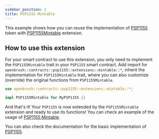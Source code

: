 ```yaml
---
sidebar_position: 2
title: PSP1155 Mintable
---
```


This example shows how you can reuse the implementation of [PSP1155](https://github.com/Supercolony-net/openbrush-contracts/tree/main/contracts/src/token/psp1155) token with [PSP1155Mintable](https://github.com/Supercolony-net/openbrush-contracts/tree/main/contracts/src/token/psp1155/src/extensions/mintable.rs) extension.

## How to use this extension

For your smart contract to use this extension, you only need to implement the `PSP1155Mintable` trait in your `PSP1155` smart contract. Add import for `openbrush::contracts::psp1155::extensions::mintable::*`, inherit the implementation for `PSP1155Mintable` trait, where you can also customize (override) the original functions from `PSP1155Mintable`.

```rust
use openbrush::contracts::psp1155::extensions::mintable::*;

impl PSP1155Mintable for MyPSP1155 {}
```

And that's it! Your `PSP1155` is now extended by the `PSP1155Mintable` extension and ready to use its functions!
You can check an example of the usage of [PSP1155 Mintable](https://github.com/Supercolony-net/openbrush-contracts/tree/main/examples/psp1155_extensions/mintable).

You can also check the documentation for the basic implementation of [PSP1155](../psp1155.md).

